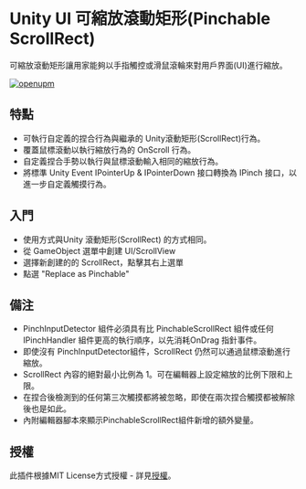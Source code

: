 # Unity UI 可縮放滾動矩形(Pinchable ScrollRect)
可縮放滾動矩形讓用家能夠以手指觸控或滑鼠滾輪來對用戶界面(UI)進行縮放。

[![openupm](https://img.shields.io/npm/v/com.lokosolo.pinchable-scrollrect?label=openupm&registry_uri=https://package.openupm.com)](https://openupm.cn/packages/com.lokosolo.pinchable-scrollrect/)

## 特點
* 可執行自定義的捏合行為與繼承的 Unity滾動矩形(ScrollRect)行為。
* 覆蓋鼠標滾動以執行縮放行為的 OnScroll 行為。
* 自定義捏合手勢以執行與鼠標滾動輸入相同的縮放行為。
* 將標準 Unity Event IPointerUp & IPointerDown 接口轉換為 IPinch 接口，以進一步自定義觸摸行為。

## 入門
* 使用方式與Unity 滾動矩形(ScrollRect) 的方式相同。
* 從 GameObject 選單中創建 UI/ScrollView
* 選擇新創建的的 ScrollRect，點擊其右上選單
* 點選 "Replace as Pinchable"

## 備注
* PinchInputDetector 組件必須具有比 PinchableScrollRect 組件或任何 IPinchHandler 組件更高的執行順序，以先消耗OnDrag 指針事件。
* 即使沒有 PinchInputDetector組件，ScrollRect 仍然可以通過鼠標滾動進行縮放。
* ScrollRect 內容的絕對最小比例為 1。可在編輯器上設定縮放的比例下限和上限。
* 在捏合後檢測到的任何第三次觸摸都將被忽略，即使在兩次捏合觸摸都被解除後也是如此。
* 內附編輯器腳本來顯示PinchableScrollRect組件新增的額外變量。

## 授權
此插件根據MIT License方式授權 - 詳見[授權](LICENSE)。

